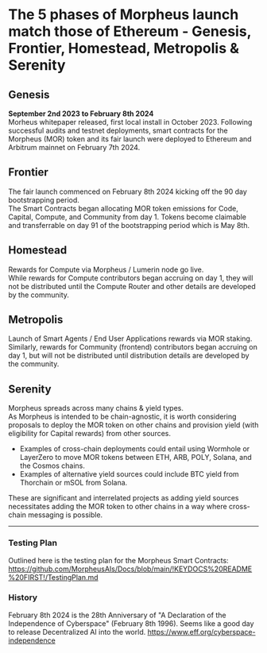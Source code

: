 # The 5 phases of Morpheus launch match those of Ethereum - Genesis, Frontier, Homestead, Metropolis & Serenity

## Genesis
**September 2nd 2023 to February 8th 2024**  
Morheus whitepaper released, first local install in October 2023. Following successful audits and testnet deployments, smart contracts for the Morpheus (MOR) token and its fair launch were deployed to Ethereum and Arbitrum mainnet on February 7th 2024. 

## Frontier
The fair launch commenced on February 8th 2024 kicking off the 90 day bootstrapping period.  
The Smart Contracts began allocating MOR token emissions for Code, Capital, Compute, and Community from day 1. Tokens become claimable and transferrable on day 91 of the bootstrapping period which is May 8th.

## Homestead
Rewards for Compute via Morpheus / Lumerin node go live.  
While rewards for Compute contributors began accruing on day 1, they will not be distributed until the Compute Router and other details are developed by the community.

## Metropolis
Launch of Smart Agents / End User Applications rewards via MOR staking.  
Similarly, rewards for Community (frontend) contributors began accruing on day 1, but will not be distributed until distribution details are developed by the community.

## Serenity
Morpheus spreads across many chains & yield types.  
As Morpheus is intended to be chain-agnostic, it is worth considering proposals to deploy the MOR token on other chains and provision yield (with eligibility for Capital rewards) from other sources.

- Examples of cross-chain deployments could entail using Wormhole or LayerZero to move MOR tokens between ETH, ARB, POLY, Solana, and the Cosmos chains.
- Examples of alternative yield sources could include BTC yield from Thorchain or mSOL from Solana.

These are significant and interrelated projects as adding yield sources necessitates adding the MOR token to other chains in a way where cross-chain messaging is possible. 

---

### Testing Plan
Outlined here is the testing plan for the Morpheus Smart Contracts:
https://github.com/MorpheusAIs/Docs/blob/main/!KEYDOCS%20README%20FIRST!/TestingPlan.md

### History
February 8th 2024 is the 28th Anniversary of "A Declaration of the Independence of Cyberspace" (February 8th 1996). 
Seems like a good day to release Decentralized AI into the world.
https://www.eff.org/cyberspace-independence
